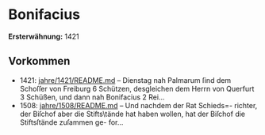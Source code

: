 # Bonifacius

**Ersterwähnung:** 1421

## Vorkommen
- 1421: [jahre/1421/README.md](../jahre/1421/README.md) – Dienstag nah Palmarum ſind dem Schoſſer von
Freiburg 6 Schützen, desgleichen dem Herrn von Querfurt
3 Schüßen, und dann nah Bonifacius 2 Rei...
- 1508: [jahre/1508/README.md](../jahre/1508/README.md) – Und nachdem der Rat Schieds=-
richter, der Biſchof aber die Stifts\tände hat haben
wollen, hat der Biſchof die Stiftsſtände zuſammen ge-
for...
